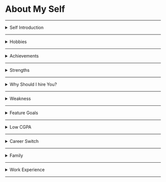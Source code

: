 # About My Self

---

<details>
<summary>Self Introduction</summary>

### Self Introduction

First of all,  
Thank you sir, for giving this wonderful opportunity to introduce my self,  
##### `Bio`
I'm Praveen Ande.

I am from Dr. B. R. Ambedkar Konaseema district in Andhra Pradesh state, currently I am in Hyderabad.  

I have completed my B.Tech in the stream of **Mechanical Engineering** from *SRINIVASA INSTITUTE OF ENGINEERING & TECHNOLOGY* Amalapuram.

##### `My Journey`
After My Graduation, I worked at JAY ENGINEERING WORKS company in Chennai as a Quality Control Engineer & CNC Programmer.   

* In this role, I handled CNC machines and Control the dimensions of machining parts by modifying the CNC programs.

I have a strong interest in learning programming languages, so I completed an Industry Ready Certification course in Full-stack Development with MERN specialization from Nxtwave.  

##### `Skills`

During my full-stack training, I learned various technologies:


On the **frontend** side, I learned HTML, CSS, Bootstrap, JavaScript, and React.

On the **backend** side, I acquired knowledge in Node.js, Express.js, SQLite, and Python.

I also gained experience in using Git and GitHub for version control.


So I have hands-on experience on Mern stack technologies,


##### `Projects`

during my fullstack training I have built many projects, like todoApp, wikipedia search Application, Instagram clone ...etc

currently I am learning MongoDB database...

This is all about me sir.

If you want to know more about me, I am very happy to share with you.

Thank you sir.

</details>

---



<details>
<summary>Hobbies</summary>

#### Hobbies

I am playing Chess.

I try to learn something new.
I follow many technology-related channels on youtube.
My Favorite channel is Akshay Saini.

</details>

---

<details>
<summary>Achievements</summary>

#### Achievements

One of my biggest achievements is completing a 100-days code challenge successfully. As part of that, I participated coding consistently every day for 100 days.

</details>



---

<details>
<summary>Strengths</summary>

#### Strengths 

I have good Problem-solving skills.  
Instead of spending time worrying about the problem, I try to understand the root cause of the problem and then try to solve it.

In my previous company I solved many problems.

I am hard-working. I can work for long hours. For the last 12 months, I spent 6 to 7 hours learning every day.
I am friendly and can mingle with people easily. I can collaborate with people and be a good team player.


</details>

---

<details>
<summary>Why Should I hire You?</summary>

#### Hire 

with my strenghts, I think I can fulfill my responsibilities as a employee in your company.

</details>

---

<details>
<summary>Weakness</summary>

#### Weakness 

I get sad when my plans don't work. It takes some time for me to get back to normal.  

Spending more time paying too much attention to details.

</details>

---

<details>
<summary>Feature Goals</summary>

#### Feature Goals 

##### Short-term goal
I want to become an expert in my role at your company.

##### Long-term
I want to contribute to the company's growth.

</details>

---


<details>
<summary>Low CGPA</summary>

#### Low CGPA

I got 63% in my B.tech

</details>

---

<details>
<summary>Career Switch</summary>

#### Career Switch

There is scope for more growth in IT.
I want to do more challenging work.
There are more Job opportunities in IT.

I joined CCBP to learn tech skills. I improved my logical thinking & problem solving skills through Python. I got hands-on experience with various technologies like HTML, CSS, Javascript and React..etc

I really enjoyed learning these technologies and developing website and projects.  
That's why I think IT is the right field for me.

</details>

---

<details>
<summary>Family</summary>

#### Family

My father is a farmer.
My mother is a housewife.

I have two siblings, My both elder sisters are married.

</details>

---

<details>
<summary>Work Experience</summary>

#### Work Experience


Do you have any work Experience ?

I worked an Mechanical Industry nearly 2 1/2 years.

I did many projects in CCBP.
like static, responsive and Dynamic websites.

</details>

---





